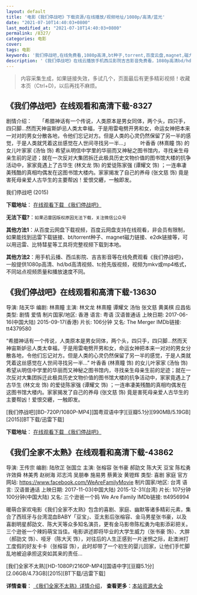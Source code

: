 ```yaml
---
layout: default
title: '电影《我们停战吧》下载资源/在线播放/视频地址/1080p/高清/蓝光'
date: "2021-07-10T14:40:03+0800"
last_modified_at: "2021-07-10T14:40:03+0800"
permalink: /8327/
categories: 电影
cover:
tags: 电影
keywords: '我们停战吧,在线免费看,1080p高清,bt种子,torrent,百度云盘,magnet,磁力链,迅雷下载资源'
description: '《我们停战吧》在线云播放手机西瓜影院吉吉影音免费看，1080p高清bd/hd未删减完整版和tc抢先枪版，mkv/mp4格式，附带bt/torrent种子、magnet/磁力链、百度云盘、网盘资源迅雷下载链接'
---
```


>内容采集生成，如果链接失效，多试几个，页面最后有更多精彩视频！收藏本页（Ctrl+D)，以后再找不麻烦。


## 《我们停战吧》在线观看和高清下载-8327

剧情介绍：　　「希腊神话有一个传说，人类原本是男女同体，两个头，四只手，四只脚…然而天神宙斯妒忌人类太幸福，于是用雷电劈开男和女，命运女神把本来一对对的男女分散各地，令他们忘记对方。但是人类的心灵仍然保留了另一半的感觉，于是人类就凭着这丝感觉在人世间寻找另一半…」 　　叶香香 (林熹瞳 饰) 的女儿叶家家 (汤怡 饰) 希望从明信中学里的华丽而又神秘之图书馆内，寻找亲生母亲生前的足迹；就在一次反对大集团拆迁此极具历史文物价值的图书馆大楼的抗争活动中，家家竟遇上了古华生 (林文龙 饰) 的爱徒陈家强 (谭耀文 饰) ；一连串凄美残酷的真相均偶发在这图书馆大楼内。家家揭发了自己的养母 (张文慈 饰) 竟是害死母亲爱人古华生的主要帮凶！爱恨交纒，一触即发。


我们停战吧 (2015)

**下载地址**： [在线观看下载 《我们停战吧》](https://www.btbtdy.me/btdy/dy11203.html) 


**无法下载?**：`如果迅雷因版权原因无法下载，关注微信公众号 `

**其他方法1**：从百度云网盘下载视频，百度云网盘支持在线观看，非会员有限制，如果能找到迅雷下载链接、bt/torrent种子、magnet磁力链接、e2dk链接等，可以用迅雷、比特彗星等工具将完整视频下载到本地。

**其他方法2**：用手机云播、西瓜影院、吉吉影音等在线免费观看《我们停战吧》，一般提供1080p高清、hd/bd高清视频、tc抢先版视频，视频为mkv或mp4格式，不同站点视频质量和播放速度不同。


## 《我们停战吧》在线观看和高清下载-13630

导演: 陆天华 编剧: 林熹瞳 主演: 林文龙 林熹瞳 谭耀文 汤怡 张文慈 黄美棋 应昌佑 类型: 剧情 爱情 制片国家/地区: 香港 语言: 粤语 汉语普通话 上映日期: 2017-06-16(中国大陆) 2015-09-17(香港) 片长: 106分钟 又名: The Merger IMDb链接: tt4379580

“希腊神话有一个传说，人类原本是男女同体，两个头，四只手，四只脚…然而天神宙斯妒忌人类太幸福，于是用雷电劈开男和女，命运女神把本来一对对的男女分散各地，令他们忘记对方。但是人类的心灵仍然保留了另一半的感觉，于是人类就凭着这丝感觉在人世间寻找另一半…” 叶香香 (林熹瞳 饰) 的女儿叶家家 (汤怡 饰) 希望从明信中学里的华丽而又神秘之图书馆内，寻找亲生母亲生前的足迹；就在一次反对大集团拆迁此极具历史文物价值的图书馆大楼的抗争活动中，家家竟遇上了古华生 (林文龙 饰) 的爱徒陈家强 (谭耀文 饰) ；一连串凄美残酷的真相均偶发在这图书馆大楼内。家家揭发了自己的养母 (张文慈 饰) 竟是害死母亲爱人古华生的主要帮凶！爱恨交纒，一触即发。


[我们停战吧][BD-720P/1080P-MP4][国粤双语中字][豆瓣5.1分][990MB/5.19GB][2015][BT下载/迅雷下载]

**下载地址**： [在线观看下载 《我们停战吧》](https://www.btdx8.com/torrent/wotzb_2015.html) 


## 《我们全家不太熟》在线观看和高清下载-43862

导演: 王传宗 编剧: 陆欣芷 张国立 主演: 张榕容 张书豪 郝劭文 陈大天 豆宝 陈松勇 许效舜 林美秀 赵树海 邓志鸿 吴朋奉 施易男 蔡黄汝 黄镫辉 类型: 喜剧 家庭 官方网站: https://www.facebook.com/WeAreFamilyMovie 制片国家/地区: 台湾 语言: 汉语普通话 上映日期: 2017-11-03(中国大陆) 2015-12-31(台湾) 片长: 107分钟 100分钟(中国大陆) 又名: 三个逊爸一个妈 We Are Family IMDb链接: tt4956994

暖萌合家欢电影《我们全家不太熟》包含的喜剧、家庭、幽默等诸多精彩元素，集合了西班牙与台湾混血BABY「豆宝」、亚太影后张榕容、金马男星张书豪，以及喜剧明星郝劭文、陈大天等众多知名演员，更有金马影帝陈松勇为电影添彩把关。三个逊爸一个辣妈萌宝当佳。电影讲述即将毕业的大学生威力（张书豪 饰）、大胖（郝劭文 饰）、哑牙（陈大天 饰），对往后的人生正感到一片迷惘之际，赴澳洲打工度假的好友卡卡（张榕容 饰），此时却带了一个初生的婴儿回家，让他们手忙脚乱地被迫承担这突如其来的责任…


[我们全家不太熟][HD-1080P/2160P-MP4][国语中字][豆瓣5.1分][2.06GB/4.73GB][2015][BT下载/迅雷下载]

**详情查看**： [《我们全家不太熟》详情介绍](/movie/43862/)， **查看更多**：[本站资源大全](/movie/t/all/)

